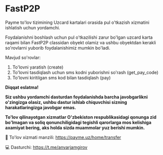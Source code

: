 # FastP2P

Payme to'lov tizimining Uzcard kartalari orasida pul o'tkazish xizmatini ishlatish uchun yordamchi.


Foydalanishni boshlash uchun pul o'tkazilishi zarur bo'lgan uzcard karta raqami bilan FastP2P classidan obyekt olamiz va ushbu obyektdan kerakli so'rovlarni yuborib foydalanishimiz mumkin bo'ladi.


Mavjud so'rovlar:

1. To'lovni yaratish (create)
2. To'lovni tasdiqlash uchun sms kodni yuborishni so'rash (get_pay_code)
3. To'lovni kiritilgan sms kod bilan tasdiqlash (pay)


**Diqqat eslatma!**

**Siz ushbu yordamchi dasturdan foydalanishda barcha javobgarlikni o'zingizga olasiz, ushbu dastur ishlab chiquvchisi sizning harakatlaringizga javobgar emas.**

**To'lov qilinayotgan xizmatlar O'zbekiston respublikasidagi qonunga zid bo'lmagan va soliq qonunchiligidagi tegishli qarorlarga mos kelishiga axamiyat bering, aks holda sizda muammolar yuz berishi mumkin.**


🔗 To'lov xizmati manzili: https://payme.uz/home/transfer

💻 Dasturchi: https://t.me/anvarjamgirov

